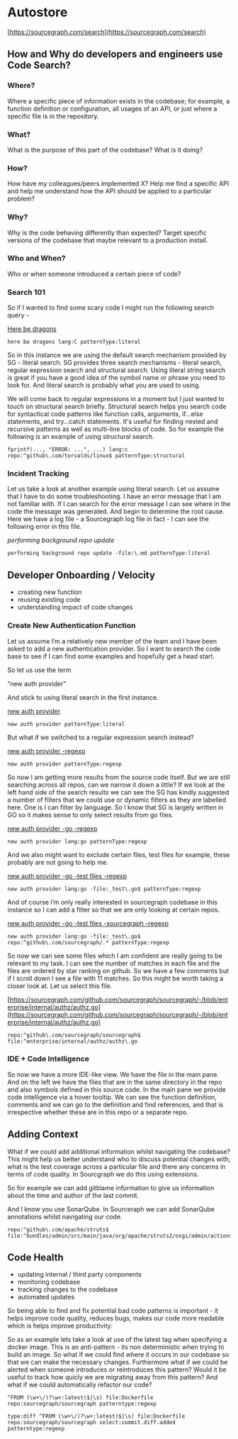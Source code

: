 # Autostore


[https://sourcegraph.com/search](https://sourcegraph.com/search)

## How and Why do developers and engineers use Code Search?

### Where?
Where a specific piece of information exists in the codebase; for example, a function definition or configuration, all usages of an API, or just where a specific file is in the repository.

### What?
What is the purpose of this part of the codebase? What is it doing?

### How?
How have my colleagues/peers implemented X? Help me find a specific API and help me understand how the API should be applied to a particular problem?

### Why?
Why is the code behaving differently than expected? Target specific versions of the codebase that maybe relevant to a production install.

### Who and When?
Who or when someone introduced a certain piece of code? 

### Search 101
So if I wanted to find some scary code I might run the following search query -

[Here be dragons](https://sourcegraph.com/search?q=context:global+here+be+dragons&patternType=literal)

```sourcegraph
here be dragons lang:C patternType:literal
```

So in this instance we are using the default search mechanism provided by SG - literal search. SG provides three search mechanisms - literal search, regular expression search and structural search. Using literal string search is great if you have a good idea of the symbol name or phrase you need to look for. And literal search is probably what you are used to using.

We will come back to regular expressions in a moment but I just wanted to touch on structural search briefly. Structural search helps you search code for syntactical code patterns like function calls, arguments, if...else statements, and try...catch statements. It's useful for finding nested and recursive patterns as well as multi-line blocks of code. So for example the following is an example of using structural search.

```sourcegraph
fprintf(..., "ERROR: ...", ...) lang:c repo:^github\.com/torvalds/linux$ patternType:structural
```

### Incident Tracking

Let us take a look at another example using literal search. Let us assume that I have to do some troubleshooting. I have an error message that I am not familiar with. If I can search for the error message I can see where in the code the message was generated. And begin to determine the root cause. Here we have a log file - a Sourcegraph log file in fact - I can see the following error in this file. 

_performing background repo update_

```sourcegraph
performing background repo update -file:\.md patternType:literal
```


## Developer Onboarding / Velocity

- creating new function
- reusing existing code
- understanding impact of code changes


### Create New Authentication Function

Let us assume I’m a relatively new member of the team and I have been asked to add a new authentication provider. So I want to search the code base to see if I can find some examples and hopefully get a head start.

So let us use the term

“new auth provider”

And stick to using literal search in the first instance.

[new auth provider](https://sourcegraph.com/search?q=context:global+new+auth+provider&patternType=literal)

```sourcegraph
new auth provider patternType:literal
```

But what if we switched to a regular expression search instead?

[new auth provider -regexp](https://sourcegraph.com/search?q=context:global+new+auth+provider&patternType=regexp)

```sourcegraph
new auth provider patternType:regexp
```

So now I am getting more results from the source code itself. But we are still searching across all repos, can we narrow it down a little? If we look at the left hand side of the search results we can see the  SG has kindly suggested a number of filters that we could use or dynamic filters as they are labelled here. One is I can filter by language. So I know that SG is largely written in GO so it makes sense to only select results from go files.


[new auth provider -go -regexp](https://sourcegraph.com/search?q=context:global+new+auth+provider+lang:go+&patternType=regexp)

```sourcegraph
new auth provider lang:go patternType:regexp
```

And we also might want to exclude certain files, test files for example, these probably are not going to help me.


[new auth provider -go -test files -regexp](https://sourcegraph.com/search?q=context:global+new+auth+provider+lang:go+-file:_test%5C.go%24+&patternType=regexp)

```sourcegraph
new auth provider lang:go -file:_test\.go$ patternType:regexp
```

And of course I’m only really interested in sourcegraph codebase in this instance so I can add a filter so that we are only looking at certain repos.

[new auth provider -go -test files -sourcegraph -regexp](https://sourcegraph.com/search?q=context:global+new+auth+provider+lang:go+repo:%5Egithub%5C.com/sourcegraph/sourcegraph%24+-file:_test%5C.go%24+&patternType=regexp)

```sourcegraph
new auth provider lang:go -file:_test\.go$ repo:^github\.com/sourcegraph/.* patternType:regexp
```

So now we can see some files which I am confident are really going to be relevant to my task. I can see the number of matches in each file and the files are ordered by star ranking on github. So we have a few comments but if I scroll down I see a file with 11 matches. So this might be worth taking a closer look at. Let us select this file.

[https://sourcegraph.com/github.com/sourcegraph/sourcegraph/-/blob/enterprise/internal/authz/authz.go](https://sourcegraph.com/github.com/sourcegraph/sourcegraph/-/blob/enterprise/internal/authz/authz.go)

```sourcegraph
repo:^github\.com/sourcegraph/sourcegraph$ file:^enterprise/internal/authz/authz\.go
```

### IDE + Code Intelligence

So now we have a more IDE-like view. We have the file in the main pane. And on the left we have the files that are in the same directory in the repo and also symbols defined in this source code. In the main pane we provide code intelligence via a hover tooltip. We can see the function definition, comments and we can go to the definition and find references, and that is irrespective whether these are in this repo or a separate repo.

## Adding Context

What if we could add additional information whilst navigating the codebase? This might help us better understand who to discuss potential changes with, what is the test coverage across a particular file and there any concerns in terms of code quality. In Sourcgraph we do this using extensions. 

So for example we can add gitblame information to give us information about the time and author of the last commit.

And I know you use SonarQube. In Sourceraph we can add SonarQube annotations whilst navigating our code.


```sourcegraph
repo:^github\.com/apache/struts$ file:^bundles/admin/src/main/java/org/apache/struts2/osgi/admin/actions/BundlesAction\.java
```

## Code Health

- updating internal / third party components
- monitoring codebase
- tracking changes to the codebase
- automated updates

So being able to find and fix potential bad code patterns is important - it helps improve code quality, reduces bugs, makes our code more readable which is helps improve productivity. 

So as an example lets take a look at use of the latest tag when specifying a docker image. This is an anti-pattern - its non deterministic when trying to build an image. So what if we could find where it occurs in our codebase so that we can make the necessary changes. Furthermore what if we could be alerted when someone introduces or reintroduces this pattern? Would it be useful to track how quicly we are migrating away from this pattern? And what if we could automatically refactor our code?

```sourcegraph
^FROM (\w+\/)?\w+:latest($|\s) file:Dockerfile repo:sourcegraph/sourcegraph patterntype:regexp
```

```sourcegraph
type:diff ^FROM (\w+\/)?\w+:latest($|\s) file:Dockerfile repo:sourcegraph/sourcegraph select:commit.diff.added patterntype:regexp
```

